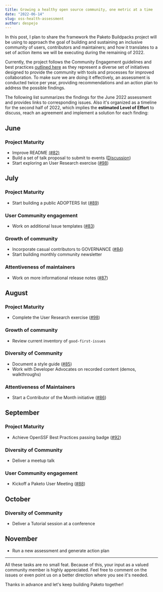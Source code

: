 ```yaml
---
title: Growing a healthy open source community, one metric at a time
date: "2022-06-14"
slug: oss-health-assessment
author: despejo
---
```


In this post, I plan to share the framework the Paketo Buildpacks project will be using to approach the goal of building and sustaining an inclusive community of users, contributors and maintainers; and how it translates to a set of action items we will be executing during the remaining of 2022.


Currently, the project follows the Community Engagement guidelines and best practices [outlined here](https://github.com/vmware-tanzu/community-engagement/blob/main/GUIDELINES.md) as they represent a diverse set of initiatives designed to provide the community with tools and processes for improved collaboration. To make sure we are doing it effectively, an assessment is conducted twice per year, providing recommendations and an action plan to address the possible findings.



The following list summarizes the findings for the June 2022 assessment and provides links to corresponding issues. Also it's organized as a timeline for the second half of 2022, which implies the **estimated Level of Effort** to discuss, reach an agreement and implement a solution for each finding:

## June
### Project Maturity
* Improve README [(#82)](https://github.com/paketo-buildpacks/community/issues/82)
* Build a set of talk proposal to submit to events ([Discussion](https://github.com/paketo-buildpacks/feedback/discussions/27))
* Start exploring an User Research exercise ([#98](https://github.com/paketo-buildpacks/community/issues/98))

## July

### Project Maturity
* Start building a public ADOPTERS list ([#89](https://github.com/paketo-buildpacks/community/issues/89))
### User Community engagement

* Work on additional Issue templates ([#83](https://github.com/paketo-buildpacks/community/issues/83))
### Growth of community
* Incorporate casual contributors to GOVERNANCE ([#84](https://github.com/paketo-buildpacks/community/issues/84))
* Start building monthly community newsletter
### Attentiveness of maintainers
* Work on more informational release notes ([#87](https://github.com/paketo-buildpacks/community/issues/87))

## August
### Project Maturity
* Complete the User Research exercise ([#98](https://github.com/paketo-buildpacks/community/issues/98))
  
### Growth of community
*  Review current inventory of `good-first-issues`

### Diversity of Community
* Document a style guide ([#85](https://github.com/paketo-buildpacks/community/issues/85))
* Work with Developer Advocates on recorded content (demos, walkthroughs)

### Attentiveness of Maintainers

* Start a Contributor of the Month initiative ([#86](https://github.com/paketo-buildpacks/community/issues/86))

## September

### Project Maturity

* Achieve OpenSSF Best Practices passing badge ([#92](https://github.com/paketo-buildpacks/community/issues/92))

### Diversity of Community

* Deliver a meetup talk

### User Community engagement

* Kickoff a Paketo User Meeting ([#88](https://github.com/paketo-buildpacks/community/issues/88))

## October

### Diversity of Community

* Deliver a Tutorial session at a conference

## November

* Run a new assessment and generate action plan
 
-----
All these tasks are no small feat. 
Because of this, your input as a valued community member is highly appreciated. Feel free to comment on the issues or even point us on a better direction where you see it's needed.

Thanks in advance and let's keep building Paketo together!